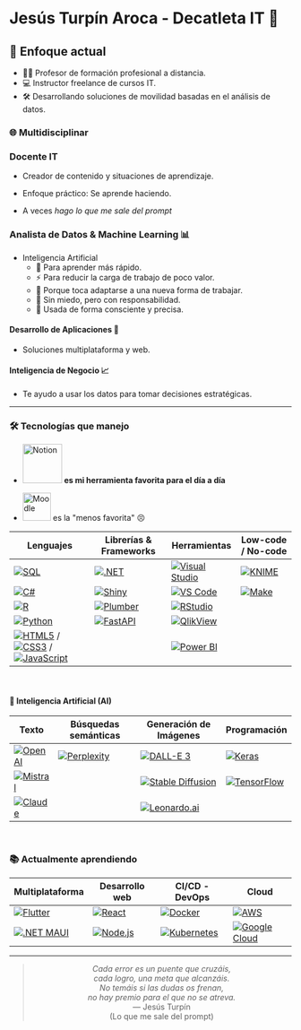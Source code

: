 # Jesús Turpín Aroca - Decatleta IT 🏅

## 🎯 Enfoque actual

- 👨‍🏫 Profesor de formación profesional a distancia.
- 💻 Instructor freelance de cursos IT.
- 🛠️ Desarrollando soluciones de movilidad basadas en el análisis de datos.

### 🌐 Multidisciplinar

### Docente IT

- Creador de contenido y situaciones de aprendizaje.
- Enfoque práctico: Se aprende haciendo.

- A veces *hago lo que me sale del prompt*

### Analista de Datos & Machine Learning 📊

- Inteligencia Artificial
  - 🧠 Para aprender más rápido.
  - ⚡ Para reducir la carga de trabajo de poco valor.
  - 🌟 Porque toca adaptarse a una nueva forma de trabajar.
  - 🚀 Sin miedo, pero con responsabilidad.
  - 🎯 Usada de forma consciente y precisa.

#### Desarrollo de Aplicaciones 📱

- Soluciones multiplataforma y web.

#### Inteligencia de Negocio 📈

- Te ayudo a usar los datos para tomar decisiones estratégicas.

---

### 🛠️ Tecnologías que manejo

- <a href="https://affiliate.notion.so/g89cfjqpozco" target="_blank"><img src="https://img.shields.io/badge/Notion-000000?style=flat&logo=notion&logoColor=white" alt="Notion" width="70"/></a> **es mi herramienta favorita para el día a día**

- <a href="https://moodle.org/" target="_blank"><img src="https://img.shields.io/badge/Moodle-FF6600?style=flat&logo=moodle&logoColor=white" alt="Moodle" width="50"/></a> es la "menos favorita" 😣
 

| **Lenguajes**       | **Librerías & Frameworks**                                           | **Herramientas**                                                                                  | **Low-code / No-code**                                        |
|---------------------|---------------------------------------------------------------------|----------------------------------------------------------------------------------------------------|---------------------------------------------------------------|
| [![SQL](https://img.shields.io/badge/SQL-00758f?style=flat&logo=postgresql&logoColor=white)](https://www.postgresql.org/) | [![.NET](https://img.shields.io/badge/.NET-512BD4?style=flat&logo=dotnet&logoColor=white)](https://dotnet.microsoft.com/) | [![Visual Studio](https://img.shields.io/badge/Visual_Studio-5C2D91?style=flat&logo=visual-studio&logoColor=white)](https://visualstudio.microsoft.com/) | [![KNIME](https://img.shields.io/badge/KNIME-FDD800?style=flat&logo=knime&logoColor=black)](https://www.knime.com/) |
| [![C#](https://img.shields.io/badge/C%23-239120?style=flat&logo=c-sharp&logoColor=white)](https://learn.microsoft.com/en-us/dotnet/csharp/) | [![Shiny](https://img.shields.io/badge/Shiny-02569B?style=flat&logo=rstudio&logoColor=white)](https://shiny.rstudio.com/) | [![VS Code](https://img.shields.io/badge/VS_Code-007ACC?style=flat&logo=visual-studio-code&logoColor=white)](https://code.visualstudio.com/) | [![Make](https://img.shields.io/badge/Make-4285F4?style=flat&logo=google&logoColor=white)](https://www.make.com/) |
| [![R](https://img.shields.io/badge/R-276DC3?style=flat&logo=r&logoColor=white)](https://www.r-project.org/) | [![Plumber](https://img.shields.io/badge/Plumber-276DC3?style=flat&logo=r&logoColor=white)](https://www.rplumber.io/) | [![RStudio](https://img.shields.io/badge/RStudio-75AADB?style=flat&logo=rstudio&logoColor=white)](https://www.rstudio.com/) |  |
| [![Python](https://img.shields.io/badge/Python-3776AB?style=flat&logo=python&logoColor=white)](https://www.python.org/) | [![FastAPI](https://img.shields.io/badge/FastAPI-009688?style=flat&logo=fastapi&logoColor=white)](https://fastapi.tiangolo.com/) | [![QlikView](https://img.shields.io/badge/QlikView-009848?style=flat&logo=qlik&logoColor=white)](https://www.qlik.com/us/products/qlikview) |  |
| [![HTML5](https://img.shields.io/badge/HTML5-E34F26?style=flat&logo=html5&logoColor=white)](https://developer.mozilla.org/en-US/docs/Glossary/HTML5) / [![CSS3](https://img.shields.io/badge/CSS3-1572B6?style=flat&logo=css3&logoColor=white)](https://developer.mozilla.org/en-US/docs/Web/CSS) / [![JavaScript](https://img.shields.io/badge/JavaScript-F7DF1E?style=flat&logo=javascript&logoColor=black)](https://developer.mozilla.org/en-US/docs/Web/JavaScript) |  | [![Power BI](https://img.shields.io/badge/Power_BI-F2C811?style=flat&logo=powerbi&logoColor=black)](https://powerbi.microsoft.com/) |  |
<br>

#### 🤖 Inteligencia Artificial (AI)

| **Texto**                     | **Búsquedas semánticas**  | **Generación de Imágenes**       | **Programación**     |
|-------------------------------|---------------------------|----------------------------------|----------------------|
| [![OpenAI](https://img.shields.io/badge/OpenAI-412991?style=flat&logo=openai&logoColor=white)](https://openai.com/) | [![Perplexity](https://img.shields.io/badge/Perplexity-5A67D8?style=flat&logo=perplexity&logoColor=white)](https://www.perplexity.ai/) | [![DALL-E 3](https://img.shields.io/badge/DALL--E_3-412991?style=flat&logo=openai&logoColor=white)](https://openai.com/dall-e-3) | [![Keras](https://img.shields.io/badge/Keras-D00000?style=flat&logo=keras&logoColor=white)](https://keras.io/) |
| [![Mistral](https://img.shields.io/badge/Mistral-000000?style=flat)](https://mistral.ai/) |  | [![Stable Diffusion](https://img.shields.io/badge/Stable_Diffusion-000000?style=flat&logo=stabilityai&logoColor=white)](https://stability.ai/stable-diffusion) | [![TensorFlow](https://img.shields.io/badge/TensorFlow-FF6F00?style=flat&logo=tensorflow&logoColor=white)](https://www.tensorflow.org/) |
| [![Claude](https://img.shields.io/badge/Claude-000000?style=flat&logo=anthropic&logoColor=white)](https://www.anthropic.com) |  | [![Leonardo.ai](https://img.shields.io/badge/Leonardo.ai-000000?style=flat&logo=leonardo&logoColor=white)](https://leonardo.ai/) |  |
<br>

### 📚 Actualmente aprendiendo

| **Multiplataforma**   | **Desarrollo web** | **CI/CD - DevOps** | **Cloud**     |
|-----------------------|--------------------|--------------------|---------------|
| [![Flutter](https://img.shields.io/badge/Flutter-02569B?style=flat&logo=flutter&logoColor=white)](https://flutter.dev/) | [![React](https://img.shields.io/badge/React-61DAFB?style=flat&logo=react&logoColor=black)](https://react.dev/) | [![Docker](https://img.shields.io/badge/Docker-2496ED?style=flat&logo=docker&logoColor=white)](https://www.docker.com/) | [![AWS](https://img.shields.io/badge/AWS-232F3E?style=flat&logo=amazon-aws&logoColor=white)](https://aws.amazon.com/) |
| [![.NET MAUI](https://img.shields.io/badge/.NET_MAUI-512BD4?style=flat&logo=dotnet&logoColor=white)](https://learn.microsoft.com/en-us/dotnet/maui/what-is-maui) | [![Node.js](https://img.shields.io/badge/Node.js-339933?style=flat&logo=node.js&logoColor=white)](https://nodejs.org/) | [![Kubernetes](https://img.shields.io/badge/Kubernetes-326CE5?style=flat&logo=kubernetes&logoColor=white)](https://kubernetes.io/) | [![Google Cloud](https://img.shields.io/badge/Google_Cloud-4285F4?style=flat&logo=google-cloud&logoColor=white)](https://cloud.google.com/) |

---

<div align="center">
  <blockquote>
    <i>
    Cada error es un puente que cruzáis,<br>
    cada logro, una meta que alcanzáis.<br>
    No temáis si las dudas os frenan,<br>
    no hay premio para el que no se atreva.<br>
    </i>      
  <footer> — Jesús Turpín <br>
    (Lo que me sale del prompt)
  </footer>
    </blockquote>
</div>
